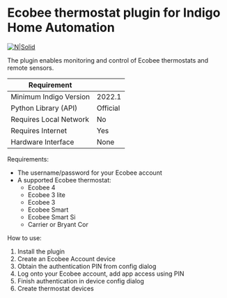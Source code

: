 # Ecobee thermostat plugin for Indigo Home Automation

[![N|Solid](http://forums.indigodomo.com/static/www/images/wordmark.png)](http://indigodomo.com)

The plugin enables monitoring and control of Ecobee thermostats and remote sensors.
	
| Requirement            |                     |
|------------------------|---------------------|
| Minimum Indigo Version | 2022.1              |
| Python Library (API)   | Official            |
| Requires Local Network | No                  |
| Requires Internet      | Yes                 |
| Hardware Interface     | None                |

Requirements:

* The username/password for your Ecobee account
* A supported Ecobee thermostat:
	* Ecobee 4
	* Ecobee 3 lite
	* Ecobee 3
	* Ecobee Smart
	* Ecobee Smart Si
	* Carrier or Bryant Cor 	
	

How to use:

1. Install the plugin
2. Create an Ecobee Account device
3. Obtain the authentication PIN from config dialog
4. Log onto your Ecobee account, add app access using PIN
5. Finish authentication in device config dialog
6. Create thermostat devices

